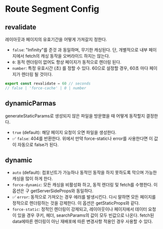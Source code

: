 # Route Segment Config

## revalidate

레이아웃과 페이지의 유효기간을 어떻게 가져갈지 정한다.

-   `false`: "Infinity"를 준것 과 동일하며, 무기한 캐싱된다. 단, 개별적으로 내부 페이지에서 fetch의 캐싱 동작을 오버라이드 하지는 않는다.
-   `0`: 동적 렌더링이 없어도 항상 페이지가 동적으로 렌더링 된다.
-   `number`: 특정 유효시간 (초) 를 정할 수 있다. 60으로 설정할 경우, 60초 마다 페이지가 렌더링 될 것이다.

```ts
export const revalidate = 60 // seconds
// false | 'force-cache' | 0 | number
```

## dynamicParmas

generateStaticParams로 생성되지 않은 파일을 방문했을 때 어떻게 동작할지 결정한다.

-   `true` (default): 해당 페이지 요청이 오면 파일을 생성한다.
-   ✅ `false`: 404를 반환한다. 위에서 만약 force-static나 error를 사용한다면 이 값이 자동으로 false가 된다.

## dynamic

-   `auto` (default): 컴포넌트가 가능하나 동적인 동작을 하지 못하도록 막으며 가능한 캐싱을 많이 하게 한다.
-   `force-dynamic`: 모든 캐싱을 비활성화 하고, 동적 렌더링 및 fetch를 수행한다. 이 옵션은 구 getServerSideProps와 동일하다.
-   ✅ `error`: 동적으로 가져오는 경우 에러를 발생시킨다. 다시 말하면 모든 페이지를 정적으로 렌더링하는 것을 강제한다. 이 옵션은 getStaticProps와 같다.
-   `force-static`: 정적인 렌더링이 강제되고, 레이아웃이나 페이지에서 데이터 요청이 있을 경우 쿠키, 헤더, searchParams의 값이 모두 빈값으로 나온다. fetch된 data에따른 렌더링이 아닌 재배포에 따른 변경사항 적용인 경우 사용할 수 있다.

